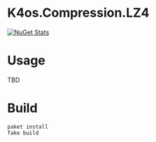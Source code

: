 # K4os.Compression.LZ4

[![NuGet Stats](https://img.shields.io/nuget/v/K4os.Compression.LZ4.svg)](https://www.nuget.org/packages/K4os.Compression.LZ4)

# Usage

TBD

# Build

```shell
paket install
fake build
```
